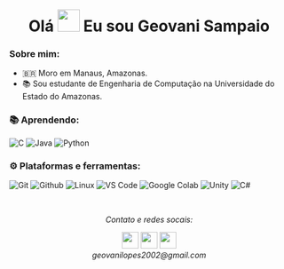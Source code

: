 <h1 align="center">Olá <img src="https://github.com/sudnyeshtalekar/sudnyeshtalekar/blob/master/Assets/Hi.gif" width="40px"> Eu sou Geovani Sampaio</h1>

### Sobre mim:</br>
- 🇧🇷 Moro em Manaus, Amazonas.
- 📚 Sou estudante de Engenharia de Computação na Universidade do Estado do Amazonas. 

### :books: Aprendendo: </br>
![C](https://img.shields.io/badge/-C-000000?style=for-the-badge&logo=C)
![Java](https://img.shields.io/badge/-Java-000000?style=for-the-badge&logo=Java&logoColor=007396)
![Python](https://img.shields.io/badge/python-000000?style=for-the-badge&logo=python&logoColor=ffdd54)


### :gear: Plataformas e ferramentas: </br>
![Git](http://img.shields.io/badge/-Git-000000?style=for-the-badge&logo=Git)
![Github](http://img.shields.io/badge/-Github-000000?style=for-the-badge&logo=Github&logoColor=green)
![Linux](http://img.shields.io/badge/-Linux-000000?style=for-the-badge&logo=linux)
![VS Code](http://img.shields.io/badge/-VS%20Code-000000?style=for-the-badge&logo=Visual-studio-code&logoColor=blue)
![Google Colab](https://img.shields.io/badge/Colab-000000?style=for-the-badge&logo=GoogleColab&logoColor=orange)
![Unity](https://img.shields.io/badge/unity-%23000000.svg?style=for-the-badge&logo=unity&logoColor=white)
![C#](https://img.shields.io/badge/c%23-000000?style=for-the-badge&logo=c-sharp&logoColor=white)

</br>
<p align="center">
  <i>Contato e redes socais: </i>

  <p align="center">    
    <a href="https://www.linkedin.com/in/geovani-sampaio-52415b216/" alt="Linkedin"><img src="https://github.com/nitish-awasthi/nitish-awasthi/blob/master/174857.png" height="30" width="30"></a>
  <a href="https://www.facebook.com/geovani.sampaio.7" alt="Facebook"><img src="https://github.com/nitish-awasthi/nitish-awasthi/blob/master/1024px-Facebook_Logo_(2019).png" height="30" width="30"></a>
  <a href="https://www.instagram.com/geovani_sampaio/" alt="Facebook"><img src="https://github.com/nitish-awasthi/nitish-awasthi/blob/master/instagram-logo-png-transparent-background-hd-3.png" height="30" width="30"></a>
  </br>
  <i>geovanilopes2002@gmail.com</i>
    
  </p>

